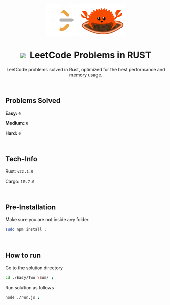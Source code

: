 <div align="center" >
<img style="height:100px;" src=".github/assets/leetcode.png" >
<img style="height:100px;" src=".github/assets/rust.gif" >


# <img style="width:30px;" src="https://static-00.iconduck.com/assets.00/light-bulb-emoji-676x1024-9a89i8im.png" /><span>&nbsp;</span>  LeetCode Problems in RUST

LeetCode problems solved in Rust, optimized for the best performance and memory usage.
</div>

<br />

## Problems Solved

**Easy:** `0`

**Medium:** `0`

**Hard:** `0`

<br />

## Tech-Info

Rust: `v22.1.0`

Cargo: `10.7.0`

<br />

## Pre-Installation

Make sure you are not inside any folder.

```sh
sudo npm install ;
```

<br />

## How to run

Go to the solution directory

```sh
cd ./Easy/Two \Sum/ ; 
```

Run solution as follows

```sh
node ./run.js ;
```

<br />
